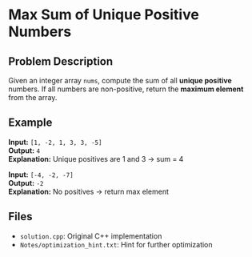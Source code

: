 # Max Sum of Unique Positive Numbers

## Problem Description
Given an integer array `nums`, compute the sum of all **unique positive** numbers. If all numbers are non-positive, return the **maximum element** from the array.

## Example
**Input:** `[1, -2, 1, 3, 3, -5]`  
**Output:** `4`  
**Explanation:** Unique positives are 1 and 3 → sum = 4

**Input:** `[-4, -2, -7]`  
**Output:** `-2`  
**Explanation:** No positives → return max element

## Files
- `solution.cpp`: Original C++ implementation
- `Notes/optimization_hint.txt`: Hint for further optimization
